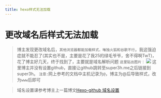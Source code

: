 ```yaml
---
title: hexo样式无法加载
---
```

# 更改域名后样式无法加载
> 博主发现更改域名后，`其他浏览器都能加载样式，唯独火狐和谷歌不行`，我这强迫症就不能忍了(其实也不是，主要是花了我25的绿毛爷爷，舍不得啊TwT)，花了博主好几天，终于找到了，主要就是域名解析问题
`这里贴出图片：`
![](Hexo-样式无法加载/1.png)
> 这里博主并没有设置github，直接让github跳转至super3h.me之后链接到super3h。
> `注意:`网上参考的文档中主机记录为`@`，博主为@后导致样式，改为`www`后即可

> 域名设置课参考博主上一篇博文[Hexo-github 域名设置](https://super3h.me/2017/02/08/Hexo-%E5%9F%9F%E5%90%8D/#)